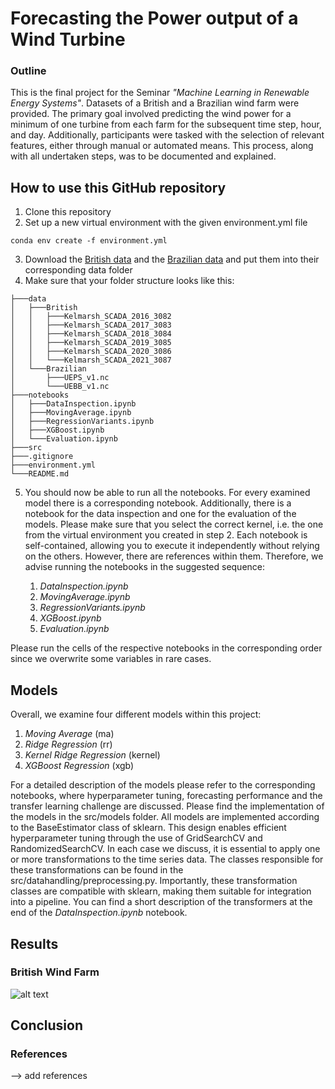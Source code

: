 # Forecasting the Power output of a Wind Turbine

### Outline
This is the final project for the Seminar _"Machine Learning in Renewable Energy Systems"_. Datasets of a British and a Brazilian wind farm were provided. The primary goal involved predicting the wind power for a minimum of one turbine from each farm for the subsequent time step, hour, and day. Additionally, participants were tasked with the selection of relevant features, either through manual or automated means. This process, along with all undertaken steps, was to be documented and explained.

## How to use this GitHub repository
1. Clone this repository
2. Set up a new virtual environment with the given environment.yml file
```
conda env create -f environment.yml
```
3. Download the [British data](https://zenodo.org/record/5841834#.ZEajKXbP2BQ) and the [Brazilian data](https://zenodo.org/record/1475197#.ZD6iMxXP2WC) and put them into their corresponding data folder
4. Make sure that your folder structure looks like this: 
```
├───data
│   ├───British
│   │   ├───Kelmarsh_SCADA_2016_3082
│   │   ├───Kelmarsh_SCADA_2017_3083
│   │   ├───Kelmarsh_SCADA_2018_3084
│   │   ├───Kelmarsh_SCADA_2019_3085
│   │   ├───Kelmarsh_SCADA_2020_3086
│   │   └───Kelmarsh_SCADA_2021_3087
│   └───Brazilian
│       ├───UEPS_v1.nc
│       └───UEBB_v1.nc
├───notebooks
│   ├───DataInspection.ipynb
│   ├───MovingAverage.ipynb
│   ├───RegressionVariants.ipynb
│   ├───XGBoost.ipynb
│   └───Evaluation.ipynb
├───src
├───.gitignore
├───environment.yml
└───README.md
```
5. You should now be able to run all the notebooks. For every examined model there is a corresponding notebook. Additionally, there is a notebook for the data inspection and one for the evaluation of the models. Please make sure that you select the correct kernel, i.e. the one from the virtual environment you created in step 2. Each notebook is self-contained, allowing you to execute it independently without relying on the others. However, there are references within them. Therefore, we advise running the notebooks in the suggested sequence:

    1. _DataInspection.ipynb_
    2. _MovingAverage.ipynb_
    3. _RegressionVariants.ipynb_
    4. _XGBoost.ipynb_
    5. _Evaluation.ipynb_

Please run the cells of the respective notebooks in the corresponding order since we overwrite some variables in rare cases.

## Models

Overall, we examine four different models within this project:

1. _Moving Average_ (ma)
2. _Ridge Regression_ (rr)
3. _Kernel Ridge Regression_ (kernel)
4. _XGBoost Regression_ (xgb)

For a detailed description of the models please refer to the corresponding notebooks, where hyperparameter tuning, forecasting performance and the transfer learning challenge are discussed.
Please find the implementation of the models in the src/models folder.
All models are implemented according to the BaseEstimator class of sklearn. This design enables efficient hyperparameter tuning through the use of GridSearchCV and RandomizedSearchCV.
In each case we discuss, it is essential to apply one or more transformations to the time series data. The classes responsible for these transformations can be found in the src/datahandling/preprocessing.py. Importantly, these transformation classes are compatible with sklearn, making them suitable for integration into a pipeline. You can find a short description of the transformers at the end of the _DataInspection.ipynb_ notebook.

## Results

### British Wind Farm 

![alt text](figures/res_brit_overall.png, "Overall results for the British wind farm")

## Conclusion

### References
--> add references
